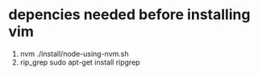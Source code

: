 # depencies needed before installing vim
1. nvm
	./install/node-using-nvm.sh
2. rip_grep
	sudo apt-get install ripgrep

